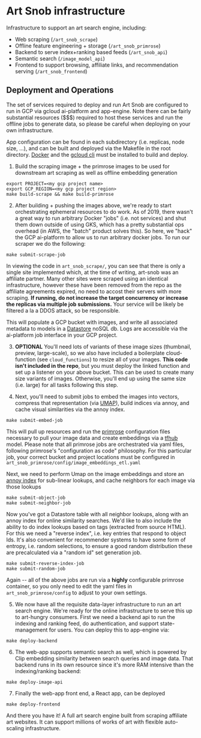 # Art Snob infrastructure

Infrastructure to support an art search engine, including:
* Web scraping (`/art_snob_scrape`)
* Offline feature engineering + storage (`/art_snob_primrose`)
* Backend to serve index+ranking based feeds (`/art_snob_api`)
* Semantic search (`/image_model_api`)
* Frontend to support browsing, affiliate links, and recommendation serving  (`/art_snob_frontend`)

## Deployment and Operations

The set of services required to deploy and run Art Snob are configured to run in GCP via gcloud ai-platform and app-engine. Note there can be fairly substantial resources ($$$) required to host these services and run the offline jobs to generate data, so please be careful when deploying on your own infrastructure.

App configuration can be found in each subdirectory (i.e. replicas, node size, ...), and can be built and deployed via the Makefile in the root directory. [Docker](https://docs.docker.com/engine/install/) and the [gcloud cli](https://cloud.google.com/sdk/docs/install) must be installed to build and deploy.

1. Build the scraping image + the primrose images to be used for downstream art scraping as well as offline embedding generation
```
export PROJECT=<my gcp project name>
export GCP_REGION=<my gcp project region>
make build-scrape && make build-primrose 
```

2. After building + pushing the images above, we're ready to start orchestrating ephemeral resources to do work. As of 2019, there wasn't a great way to run arbitrary Docker "jobs" (i.e. not services) and shut them down outside of using GKS, which has a pretty substantial ops overhead (in AWS, the "batch" product solves this). So here, we "hack" the GCP ai-platform to allow us to run arbitrary docker jobs. To run our scraper we do the following: 
```
make submit-scrape-job
```

In viewing the code in `art_snob_scrape/`, you can see that there is only a single site implemented which, at the time of writing, art-snob was an affiliate partner. Many other sites were scraped using an identical infrastructure, however these have been removed from the repo as the affiliate agreements expired, no need to accost their servers with more scraping. **If running, do not increase the target concurrency or increase the replicas via multiple job submissions.** Your service will be likely be filtered a la a DDOS attack, so be responsible. 

This will populate a GCP bucket with images, and write all associated metadata to models in a [Datastore](https://cloud.google.com/datastore) noSQL db. Logs are accessible via the ai-platform job interface in your GCP project. 

3. **OPTIONAL** You'll need lots of variants of these image sizes (thumbnail, preview, large-scale), so we also have included a boilerplate cloud-function (see `cloud_functions`) to resize all of your images. **This code isn't included in the repo**, but you must deploy the linked function and set up a listener on your above bucket. This can be used to create many size variants of images. Otherwise, you'll end up using the same size (i.e. large) for all tasks following this step. 

4. Next, you'll need to submit jobs to embed the images into vectors, compress that representation (via [UMAP](https://umap-learn.readthedocs.io/en/latest/)), build indices via annoy, and cache visual similarities via the annoy index.

```
make submit-embed-job
```

This will pull up resources and run the [primrose](https://github.com/ww-tech/primrose) configuration files necessary to pull your image data and create embeddings via a [tfhub](https://tfhub.dev/) model. Please note that all primrose jobs are orchestrated via yaml files, following primrose's
"configuration as code" philosophy. For this particular job, your correct bucket and project locations must be configured in `art_snob_primrose/config/image_embeddings_etl.yaml`

Next, we need to perform Umap on the image embeddings and store an [annoy index](https://github.com/spotify/annoy) for sub-linear lookups, and cache neighbors for each image via those lookups 
```
make submit-object-job
make submit-neighbor-job
```

Now you've got a Datastore table with all neighbor lookups, along with an annoy index for online similarity searches. We'd like to also include the ability to do index lookups based on tags (extracted from source HTML). For this we need a "reverse index", i.e. key entries that respond to object Ids. It's also convenient for recommender systems to have some form of entropy, i.e. random selections, to ensure a good random distribution these are precalculated via a "random id" set generation job.

```
make submit-reverse-index-job
make submit-random-job
```
Again -- all of the above jobs are run via a **highly** configurable primrose container, so you only need to edit the yaml files in `art_snob_primrose/config` to adjust to your own settings. 

5. We now have all the requisite data-layer infrastructure to run an art search engine. We're ready for the online infrastructure to serve this up to art-hungry consumers. First we need a backend api to run the indexing and ranking feed, do authentication, and support state-management for users. You can deploy this to app-engine via:

```
make deploy-backend
```

6. The web-app supports semantic search as well, which is powered by Clip embedding similarity between search queries and image data. That backend runs in its own resource since it's more RAM intensive than the indexing/ranking backend:

```
make deploy-image-api
```

7. Finally the web-app front end, a React app, can be deployed
```
make deploy-frontend 
```

And there you have it! A full art search engine built from scraping affiliate art websites. It can support millions of works of art with flexible auto-scaling infrastructure.
